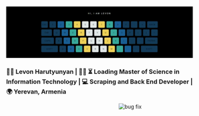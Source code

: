 <p align="center">
  <img src="readme_media/github.gif" alt="Hi, I am Levon" />
</p>


<h3>
👨‍💻 Levon Harutyunyan | 👨‍🎓 ⏳ Loading Master of Science in Information Technology | 
💻 Scraping and Back End Developer | 🌍 Yerevan, Armenia
</h3>
<img src="https://media.giphy.com/media/2KAGlmkPywhZS/giphy.gif?cid=790b761109582f7f1cf7751f349ad942adf32042d389c473&rid=giphy.gif" alt="bug fix" align="right" width="200" height="auto" />


<!--
**Levon-98/Levon-98** is a ✨ _special_ ✨ repository because its `README.md` (this file) appears on your GitHub profile.

Here are some ideas to get you started:

- 🔭 I’m currently working on ...
- 🌱 I’m currently learning ...
- 👯 I’m looking to collaborate on ...
- 🤔 I’m looking for help with ...
- 💬 Ask me about ...
- 📫 How to reach me: ...
- 😄 Pronouns: ...
- ⚡ Fun fact: ...
-->
